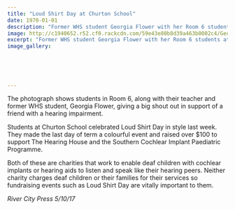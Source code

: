 ```yaml
---
title: "Loud Shirt Day at Churton School"
date: 1970-01-01
description: "Former WHS student Georgia Flower with her Room 6 students at Churton School celebrating Loud Shirt Day..."
image: http://c1940652.r52.cf0.rackcdn.com/59e43e80b8d39a463b0002c4/Georgia-Flower-ex-Churton-School-oct-midweek.jpg
excerpt: "Former WHS student Georgia Flower with her Room 6 students at Churton School celebrating Loud Shirt Day."
image_gallery:
    
    
    
    
    
---
```


<p><span>The photograph shows students in Room 6, along with their teacher and former WHS student, Georgia Flower, giving a big shout out in support of a friend with a hearing impairment.</span></p>
<p>Students at Churton School celebrated Loud Shirt Day in style last week. They made the last day of term a colourful event and raised over $100 to support The Hearing House and the Southern Cochlear Implant Paediatric Programme.</p>
<p>Both of these are charities that work to enable deaf children with cochlear implants or hearing aids to listen and speak like their hearing peers. Neither charity charges deaf children or their families for their services so fundraising events such as Loud Shirt Day are vitally important to them.</p>
<p><em>River City Press 5/10/17</em></p>

